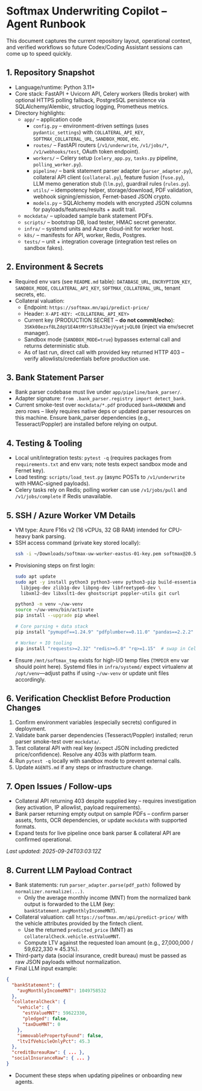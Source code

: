 # Softmax Underwriting Copilot – Agent Runbook

This document captures the current repository layout, operational context, and verified workflows so future Codex/Coding Assistant sessions can come up to speed quickly.

## 1. Repository Snapshot
- Language/runtime: Python 3.11+
- Core stack: FastAPI + Uvicorn API, Celery workers (Redis broker) with optional HTTPS polling fallback, PostgreSQL persistence via SQLAlchemy/Alembic, structlog logging, Prometheus metrics.
- Directory highlights:
  - `app/` – application code
    - `config.py` – environment-driven settings (uses `pydantic_settings`) with `COLLATERAL_API_KEY`, `SOFTMAX_COLLATERAL_URL`, `SANDBOX_MODE`, etc.
    - `routes/` – FastAPI routers (`/v1/underwrite`, `/v1/jobs/*`, `/v1/webhooks/test`, OAuth token endpoint).
    - `workers/` – Celery setup (`celery_app.py`, `tasks.py` pipeline, `polling_worker.py`).
    - `pipeline/` – bank statement parser adapter (`parser_adapter.py`), collateral API client (`collateral.py`), feature fusion (`fuse.py`), LLM memo generation stub (`llm.py`), guardrail rules (`rules.py`).
    - `utils/` – idempotency helper, storage/download, PDF validation, webhook signing/emission, Fernet-based JSON crypto.
    - `models.py` – SQLAlchemy models with encrypted JSON columns for payloads/features/results + audit trail.
  - `mockdata/` – uploaded sample bank statement PDFs.
  - `scripts/` – bootstrap DB, load tester, HMAC secret generator.
  - `infra/` – systemd units and Azure cloud-init for worker host.
  - `k8s/` – manifests for API, worker, Redis, Postgres.
  - `tests/` – unit + integration coverage (integration test relies on sandbox fakes).

## 2. Environment & Secrets
- Required env vars (see `README.md` table): `DATABASE_URL`, `ENCRYPTION_KEY`, `SANDBOX_MODE`, `COLLATERAL_API_KEY`, `SOFTMAX_COLLATERAL_URL`, tenant secrets, etc.
- Collateral valuation:
  - Endpoint: `https://softmax.mn/api/predict-price/`
  - Header: `X-API-KEY: <COLLATERAL_API_KEY>`
  - Current key (PRODUCTION SECRET – **do not commit/echo**): `3SKk08ezxf8LZdqV1E4AtMYrS1RsA33ejVyatjvQL08` (inject via env/secret manager).
  - Sandbox mode (`SANDBOX_MODE=true`) bypasses external call and returns deterministic stub.
  - As of last run, direct call with provided key returned HTTP 403 – verify allowlists/credentials before production use.

## 3. Bank Statement Parser
- Bank parser codebase must live under `app/pipeline/bank_parser/`.
- Adapter signature: `from .bank_parser.registry import detect_bank`.
- Current smoke-test over `mockdata/*.pdf` produced `bank=UNKNOWN` and zero rows – likely requires native deps or updated parser resources on this machine. Ensure bank_parser dependencies (e.g., Tesseract/Poppler) are installed before relying on output.

## 4. Testing & Tooling
- Local unit/integration tests: `pytest -q` (requires packages from `requirements.txt` and env vars; note tests expect sandbox mode and Fernet key).
- Load testing: `scripts/load_test.py` (async POSTs to `/v1/underwrite` with HMAC-signed payloads).
- Celery tasks rely on Redis; polling worker can use `/v1/jobs/pull` and `/v1/jobs/complete` if Redis unavailable.

## 5. SSH / Azure Worker VM Details
- VM type: Azure F16s v2 (16 vCPUs, 32 GB RAM) intended for CPU-heavy bank parsing.
- SSH access command (private key stored locally):
  ```bash
  ssh -i ~/Downloads/softmax-uw-worker-eastus-01-key.pem softmax@20.55.31.2
  ```
- Provisioning steps on first login:
  ```bash
  sudo apt update
  sudo apt -y install python3 python3-venv python3-pip build-essential \
    libjpeg-dev zlib1g-dev libpng-dev libfreetype6-dev \
    libxml2-dev libxslt1-dev ghostscript poppler-utils git curl

  python3 -m venv ~/uw-venv
  source ~/uw-venv/bin/activate
  pip install --upgrade pip wheel

  # Core parsing + data stack
  pip install "pymupdf==1.24.9" "pdfplumber==0.11.0" "pandas==2.2.2" "numpy==1.26.4"

  # Worker + IO tooling
  pip install "requests>=2.32" "redis>=5.0" "rq>=1.15"  # swap in Celery if preferred
  ```
- Ensure `/mnt/softmax_tmp` exists for high-I/O temp files (`TMPDIR` env var should point here). Systemd files in `infra/systemd/` expect virtualenv at `/opt/venv`—adjust paths if using `~/uw-venv` or update unit files accordingly.

## 6. Verification Checklist Before Production Changes
1. Confirm environment variables (especially secrets) configured in deployment.
2. Validate bank parser dependencies (Tesseract/Poppler) installed; rerun parser smoke-test over `mockdata/`.
3. Test collateral API with real key (expect JSON including predicted price/confidence). Resolve any 403s with platform team.
4. Run `pytest -q` locally with sandbox mode to prevent external calls.
5. Update `AGENTS.md` if any steps or infrastructure change.

## 7. Open Issues / Follow-ups
- Collateral API returning 403 despite supplied key – requires investigation (key activation, IP allowlist, payload requirements).
- Bank parser returning empty output on sample PDFs – confirm parser assets, fonts, OCR dependencies, or update `mockdata` with supported formats.
- Expand tests for live pipeline once bank parser & collateral API are confirmed operational.

_Last updated: 2025-09-24T03:03:12Z_
## 8. Current LLM Payload Contract
- Bank statements: run `parser_adapter.parse(pdf_path)` followed by `normalizer.normalize(...)`.
  - Only the average monthly income (MNT) from the normalized bank output is forwarded to the LLM (key: `bankStatement.avgMonthlyIncomeMNT`).
- Collateral valuation: call `https://softmax.mn/api/predict-price/` with the vehicle attributes provided by the fintech client.
  - Use the returned `predicted_price` (MNT) as `collateralCheck.vehicle.estValueMNT`.
  - Compute LTV against the requested loan amount (e.g., 27,000,000 / 59,622,330 ≈ 45.3%).
- Third-party data (social insurance, credit bureau) must be passed as raw JSON payloads without normalization.
- Final LLM input example:
```json
{
  "bankStatement": {
    "avgMonthlyIncomeMNT": 1049758532
  },
  "collateralCheck": {
    "vehicle": {
      "estValueMNT": 59622330,
      "pledged": false,
      "taxDueMNT": 0
    },
    "immovablePropertyFound": false,
    "ltvIfVehicleOnlyPct": 45.3
  },
  "creditBureauRaw": { ... },
  "socialInsuranceRaw": { ... }
}
```
- Document these steps when updating pipelines or onboarding new agents.

